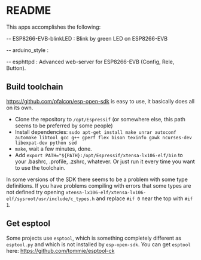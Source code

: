 README
======

This apps accomplishes the following:

-- ESP8266-EVB-blinkLED : Blink by green LED on ESP8266-EVB

-- arduino_style :

-- esphttpd : Advanced web-server for ESP8266-EVB (Config, Rele, Button).

## Build toolchain

https://github.com/pfalcon/esp-open-sdk is easy to use, it basically does all on its own.

- Clone the repository to ```/opt/Espressif``` (or somewhere else, this path seems to be preferred by some people)
- Install dependencies: ```sudo apt-get install make unrar autoconf automake libtool gcc g++ gperf flex bison texinfo gawk ncurses-dev libexpat-dev python sed```
- ```make```, wait a few minutes, done.
- Add ```export PATH="${PATH}:/opt/Espressif/xtensa-lx106-elf/bin``` to your .bashrc, .profile, .zshrc, whatever. Or just run it every time you want to use the toolchain.

In some versions of the SDK there seems to be a problem with some type definitions. If you have problems compiling with errors that some types are not defined try opening ```xtensa-lx106-elf/xtensa-lx106-elf/sysroot/usr/include/c_types.h``` and replace ```#if 0``` near the top with ```#if 1```.

## Get esptool

Some projects use ```esptool```, which is something completely different as ```esptool.py``` and which is not installed by ```esp-open-sdk```. You can get ```esptool``` here: https://github.com/tommie/esptool-ck
